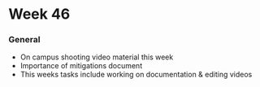 # Week 46

### General

  - On campus shooting video material this week
  - Importance of mitigations document
  - This weeks tasks include working on documentation & editing videos